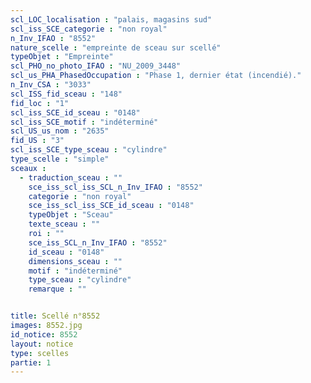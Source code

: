 ```yaml
---
scl_LOC_localisation : "palais, magasins sud"
scl_iss_SCE_categorie : "non royal"
n_Inv_IFAO : "8552"
nature_scelle : "empreinte de sceau sur scellé"
typeObjet : "Empreinte"
scl_PHO_no_photo_IFAO : "NU_2009_3448"
scl_us_PHA_PhasedOccupation : "Phase 1, dernier état (incendié)."
n_Inv_CSA : "3033"
scl_ISS_fid_sceau : "148"
fid_loc : "1"
scl_iss_SCE_id_sceau : "0148"
scl_iss_SCE_motif : "indéterminé"
scl_US_us_nom : "2635"
fid_US : "3"
scl_iss_SCE_type_sceau : "cylindre"
type_scelle : "simple"
sceaux :
  - traduction_sceau : ""
    sce_iss_scl_iss_SCL_n_Inv_IFAO : "8552"
    categorie : "non royal"
    sce_iss_scl_iss_SCE_id_sceau : "0148"
    typeObjet : "Sceau"
    texte_sceau : ""
    roi : ""
    sce_iss_SCL_n_Inv_IFAO : "8552"
    id_sceau : "0148"
    dimensions_sceau : ""
    motif : "indéterminé"
    type_sceau : "cylindre"
    remarque : ""


title: Scellé n°8552
images: 8552.jpg
id_notice: 8552
layout: notice
type: scelles
partie: 1
---
```

